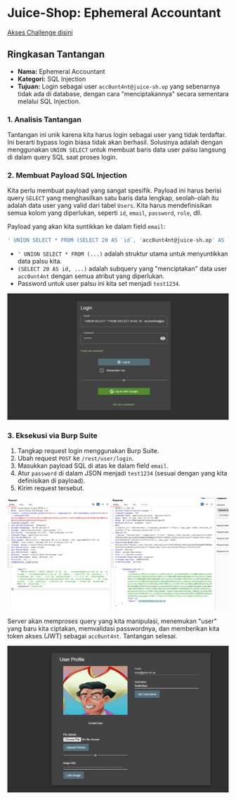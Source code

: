 # Juice-Shop: Ephemeral Accountant

[Akses Challenge disini](https://juice-shop.herokuapp.com/#/score-board?categories=Injection&showDisabledChallenges=false)

## Ringkasan Tantangan
- **Nama:** Ephemeral Accountant
- **Kategori:** SQL Injection
- **Tujuan:** Login sebagai user `acc0unt4nt@juice-sh.op` yang sebenarnya tidak ada di database, dengan cara "menciptakannya" secara sementara melalui SQL Injection.

### 1. Analisis Tantangan
Tantangan ini unik karena kita harus login sebagai user yang tidak terdaftar. Ini berarti bypass login biasa tidak akan berhasil. Solusinya adalah dengan menggunakan `UNION SELECT` untuk membuat baris data user palsu langsung di dalam query SQL saat proses login.

### 2. Membuat Payload SQL Injection
Kita perlu membuat payload yang sangat spesifik. Payload ini harus berisi query `SELECT` yang menghasilkan satu baris data lengkap, seolah-olah itu adalah data user yang valid dari tabel `Users`. Kita harus mendefinisikan semua kolom yang diperlukan, seperti `id`, `email`, `password`, `role`, dll.

Payload yang akan kita suntikkan ke dalam field `email`:
```sql
' UNION SELECT * FROM (SELECT 20 AS `id`, 'acc0unt4nt@juice-sh.op' AS `username`, 'acc0unt4nt@juice-sh.op' AS `email`, 'test1234' AS `password`, 'accounting' AS `role`, '123' AS `deluxeToken`, '1.2.3.4' AS `lastLoginIp`, '/assets/public/images/uploads/default.svg' AS `profileImage`, '' AS `totpSecret`, 1 AS `isActive`, 12983283 AS `createdAt`, 133424 AS `updatedAt`, NULL AS `deletedAt`)--
```
- `' UNION SELECT * FROM (...)` adalah struktur utama untuk menyuntikkan data palsu kita.
- `(SELECT 20 AS id, ...)` adalah subquery yang "menciptakan" data user `acc0unt4nt` dengan semua atribut yang diperlukan.
- Password untuk user palsu ini kita set menjadi `test1234`.

![Image 1](https://github.com/bielnzar/Kelas-KWA-2025/blob/main/week2-injection/kelas/images/ephemeral/1.png)

### 3. Eksekusi via Burp Suite
1. Tangkap request login menggunakan Burp Suite.
2. Ubah request `POST` ke `/rest/user/login`.
3. Masukkan payload SQL di atas ke dalam field `email`.
4. Atur `password` di dalam JSON menjadi `test1234` (sesuai dengan yang kita definisikan di payload).
5. Kirim request tersebut.

![Image 2](https://github.com/bielnzar/Kelas-KWA-2025/blob/main/week2-injection/kelas/images/ephemeral/2.png)

Server akan memproses query yang kita manipulasi, menemukan "user" yang baru kita ciptakan, memvalidasi passwordnya, dan memberikan kita token akses (JWT) sebagai `acc0unt4nt`. Tantangan selesai.

![Image 3](https://github.com/bielnzar/Kelas-KWA-2025/blob/main/week2-injection/kelas/images/ephemeral/3.png)

